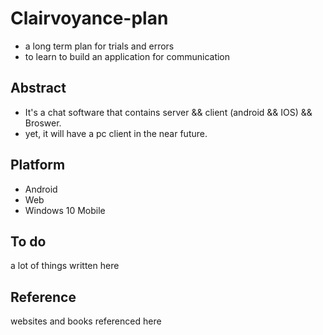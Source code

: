 # Clairvoyance-plan
* a long term plan for trials and errors
* to learn to build an application for communication

## Abstract
* It's a chat software that contains server && client (android && IOS) && Broswer.
* yet, it will have a pc client in the near future.

## Platform
* Android
* Web
* Windows 10 Mobile

## To do
a lot of things written here

## Reference
websites and books referenced here
